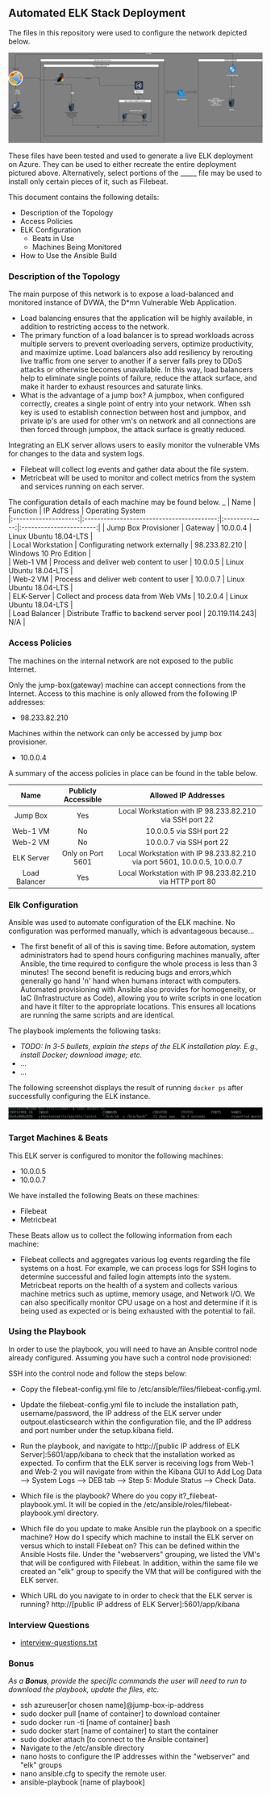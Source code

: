 ## Automated ELK Stack Deployment

The files in this repository were used to configure the network depicted below.

![Diagram of the Network](images/proj-1_network-diagram.jpg)

These files have been tested and used to generate a live ELK deployment on Azure. They can be used to either recreate the entire deployment pictured above. Alternatively, select portions of the _____ file may be used to install only certain pieces of it, such as Filebeat.

This document contains the following details:

- Description of the Topology
- Access Policies
- ELK Configuration
  - Beats in Use
  - Machines Being Monitored
- How to Use the Ansible Build


### Description of the Topology

The main purpose of this network is to expose a load-balanced and monitored instance of DVWA, the D*mn Vulnerable Web Application.

- Load balancing ensures that the application will be highly available, in addition to restricting access to the network.
- The primary function of a load balancer is to spread workloads across multiple servers to prevent overloading servers, optimize productivity, and maximize uptime. Load balancers also add resiliency by rerouting live traffic from one server to another if a server falls prey to DDoS attacks or otherwise becomes unavailable. In this way, load balancers help to eliminate single points of failure, reduce the attack surface, and make it harder to exhaust resources and saturate links.
-  What is the advantage of a jump box? A jumpbox, when configured correctly, creates a single point of entry into your network. When ssh key is used to establish connection between host and jumpbox, and private ip's are used for other vm's on network and all connections are then forced through jumpbox, the attack surface is greatly reduced.

Integrating an ELK server allows users to easily monitor the vulnerable VMs for changes to the data and system logs.
- Filebeat will collect log events and gather data about the file system.
- Metricbeat will be used to monitor and collect metrics from the system and services running on each server.

The configuration details of each machine may be found below.
_
|         Name         |                  Function                 |   IP Address  |     Operating System    
|:--------------------:|:-----------------------------------------:|:-------------:|:-----------------------:|
| Jump Box Provisioner | Gateway                                   | 10.0.0.4      | Linux Ubuntu 18.04-LTS  |   
| Local Workstation    | Configurating network externally          | 98.233.82.210 | Windows 10 Pro Edition  |   
| Web-1 VM             | Process and deliver web content to user   | 10.0.0.5      | Linux Ubuntu 18.04-LTS  |   
| Web-2 VM             | Process and deliver web content to user   | 10.0.0.7      | Linux Ubuntu 18.04-LTS  |   
| ELK-Server           | Collect and process data from Web VMs     | 10.2.0.4      | Linux Ubuntu 18.04-LTS  |   
| Load Balancer        | Distribute Traffic to backend server pool | 20.119.114.243| N/A                     |   

### Access Policies

The machines on the internal network are not exposed to the public Internet. 

Only the jump-box(gateway) machine can accept connections from the Internet. Access to this machine is only allowed from the following IP addresses:
- 98.233.82.210

Machines within the network can only be accessed by jump box provisioner.
- 10.0.0.4

A summary of the access policies in place can be found in the table below.

|      Name     	| Publicly Accessible 	|                       Allowed IP Addresses                      	|
|:-------------:	|:-------------------:	|:---------------------------------------------------------------:	|
| Jump Box      	| Yes                 	| Local Workstation with IP 98.233.82.210 via SSH port 22         	|
| Web-1 VM      	| No                  	| 10.0.0.5 via SSH port 22                                        	|
| Web-2 VM      	| No                  	| 10.0.0.7 via SSH port 22                                        	|
| ELK Server    	| Only on Port 5601   	| Local Workstation with IP 98.233.82.210 via port 5601, 10.0.0.5, 10.0.0.7 	|
| Load Balancer 	| Yes                 	| Local Workstation with IP 98.233.82.210 via HTTP port 80        	|

### Elk Configuration

Ansible was used to automate configuration of the ELK machine. No configuration was performed manually, which is advantageous because...

- The first benefit of all of this is saving time. Before automation, system administrators had to spend hours configuring machines
  manually, after Ansible, the time required to configure the whole process is less than 3 minutes! The second benefit is reducing
  bugs and errors,which generally go hand 'n' hand when humans interact with computers. Automated provisioning with Ansible also provides for homogeneity, or IaC (Infrastructure as Code),
  allowing you to write scripts in one location and have it filter to the appropriate locations. This ensures all locations are running the 
  same scripts and are identical. 

The playbook implements the following tasks:
- _TODO: In 3-5 bullets, explain the steps of the ELK installation play. E.g., install Docker; download image; etc._
- ...
- ...

The following screenshot displays the result of running `docker ps` after successfully configuring the ELK instance.

![Output of $sudo docker ps](images/sudo-docker-ps.png)

### Target Machines & Beats
This ELK server is configured to monitor the following machines:

- 10.0.0.5
- 10.0.0.7

We have installed the following Beats on these machines:

- Filebeat
- Metricbeat

These Beats allow us to collect the following information from each machine:

- Filebeat collects and aggregates various log events regarding the file systems on a host. For example, we can process logs for SSH logins
  to determine successful and failed login attempts into the system. Metricbeat reports on the health of a system and collects various machine
  metrics such as uptime, memory usage, and Network I/O. We can also specifically monitor CPU usage on a host and determine if it is being used
  as expected or is being exhausted with the potential to fail.

### Using the Playbook
In order to use the playbook, you will need to have an Ansible control node already configured. Assuming you have such a control node provisioned: 

SSH into the control node and follow the steps below:

- Copy the filebeat-config.yml file to /etc/ansible/files/filebeat-config.yml.
- Update the filebeat-config.yml file to include the installation path, username/password,
  the IP address of the ELK server under outpout.elasticsearch within the configuration file,
  and the IP address and port number under the setup.kibana field.
- Run the playbook, and navigate to http://[public IP address of ELK Server]:5601/app/kibana
  to check that the installation worked as expected. To confirm that the ELK server is receiving
  logs from Web-1 and Web-2 you will navigate from within the Kibana GUI to Add Log Data --> System Logs
  --> DEB tab --> Step 5: Module Status --> Check Data.


- Which file is the playbook? Where do you copy it?_filebeat-playbook.yml. It will be copied in the /etc/ansible/roles/filebeat-playbook.yml directory.

- Which file do you update to make Ansible run the playbook on a specific machine? How do I specify which machine to install the ELK server
  on versus which to install Filebeat on? This can be defined within the Ansible Hosts file. Under the "webservers" grouping, we listed the VM's
  that will be configured with Filebeat. In addition, within the same file we created an "elk" group to specify the VM that will be configured
  with the ELK server.

- Which URL do you navigate to in order to check that the ELK server is running? http://[public IP address of ELK Server]:5601/app/kibana

### Interview Questions
- [interview-questions.txt](https://docs.google.com/document/d/1Bw-42tYTR9CUNvehy0klxZTPD2rMRu-QcqG7vrq5f2I/edit?usp=sharing)

### Bonus

_As a **Bonus**, provide the specific commands the user will need to run to download the playbook, update the files, etc._

- ssh azureuser[or chosen name]@jump-box-ip-address
- sudo docker pull [name of container] to download container
- sudo docker run -ti [name of container] bash
- sudo docker start   [name of container] to start the container
- sudo docker attach  [to connect to the Ansible container]
- Navigate to the /etc/ansible directory
- nano hosts to configure the IP addresses within the "webserver" and "elk" groups
- nano ansible.cfg to specify the remote user.
- ansible-playbook [name of playbook]

